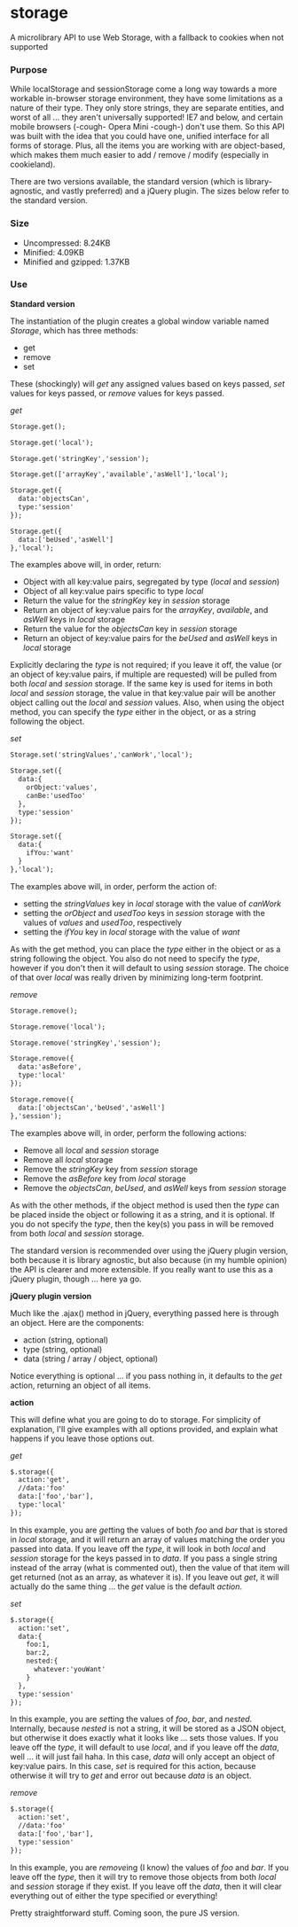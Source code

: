 storage
=======

A microlibrary API to use Web Storage, with a fallback to cookies when not supported

### Purpose

While localStorage and sessionStorage come a long way towards a more workable in-browser storage environment, they have some limitations as a nature of their type. They only store strings, they are separate entities, and worst of all ... they aren't universally supported! IE7 and below, and certain mobile browsers (-cough- Opera Mini -cough-) don't use them. So this API was built with the idea that you could have one, unified interface for all forms of storage. Plus, all the items you are working with are object-based, which makes them much easier to add / remove / modify (especially in cookieland).

There are two versions available, the standard version (which is library-agnostic, and vastly preferred) and a jQuery plugin. The sizes below refer to the standard version.

### Size

+ Uncompressed: 8.24KB
+ Minified: 4.09KB
+ Minified and gzipped: 1.37KB

### Use

**Standard version**

The instantiation of the plugin creates a global window variable named *Storage*, which has three methods:
+ get
+ remove
+ set

These (shockingly) will *get* any assigned values based on keys passed, *set* values for keys passed, or *remove* values for keys passed.

*get*
```html
Storage.get();

Storage.get('local');

Storage.get('stringKey','session');

Storage.get(['arrayKey','available','asWell'],'local');

Storage.get({
  data:'objectsCan',
  type:'session'
});

Storage.get({
  data:['beUsed','asWell']
},'local');
```

The examples above will, in order, return:
+ Object with all key:value pairs, segregated by type (*local* and *session*)
+ Object of all key:value pairs specific to type *local* 
+ Return the value for the *stringKey* key in *session* storage
+ Return an object of key:value pairs for the *arrayKey*, *available*, and *asWell* keys in *local* storage
+ Return the value for the *objectsCan* key in *session* storage
+ Return an object of key:value pairs for the *beUsed* and *asWell* keys in *local* storage

Explicitly declaring the *type* is not required; if you leave it off, the value (or an object of key:value pairs, if multiple are requested) will be pulled from both *local* and *session* storage. If the same key is used for items in both *local* and *session* storage, the value in that key:value pair will be another object calling out the *local* and *session* values. Also, when using the object method, you can specify the *type* either in the object, or as a string following the object.

*set*
```html
Storage.set('stringValues','canWork','local');

Storage.set({
  data:{
    orObject:'values',
    canBe:'usedToo'
  },
  type:'session'
});

Storage.set({
  data:{
    ifYou:'want'
  }
},'local');
```

The examples above will, in order, perform the action of:
+ setting the *stringValues* key in *local* storage with the value of *canWork*
+ setting the *orObject* and *usedToo* keys in *session* storage with the values of *values* and *usedToo*, respectively
+ setting the *ifYou* key in *local* storage with the value of *want*

As with the get method, you can place the *type* either in the object or as a string following the object. You also do not need to specify the *type*, however if you don't then it will default to using *session* storage. The choice of that over *local* was really driven by minimizing long-term footprint.

*remove*
```html
Storage.remove();

Storage.remove('local');

Storage.remove('stringKey','session');

Storage.remove({
  data:'asBefore',
  type:'local'
});

Storage.remove({
  data:['objectsCan','beUsed','asWell']
},'session');
```

The examples above will, in order, perform the following actions:
+ Remove all *local* and *session* storage
+ Remove all *local* storage
+ Remove the *stringKey* key from *session* storage
+ Remove the *asBefore* key from *local* storage
+ Remove the *objectsCan*, *beUsed*, and *asWell* keys from *session* storage

As with the other methods, if the object method is used then the *type* can be placed inside the object or following it as a string, and it is optional. If you do not specify the *type*, then the key(s) you pass in will be removed from both *local* and *session* storage.

The standard version is recommended over using the jQuery plugin version, both because it is library agnostic, but also because (in my humble opinion) the API is clearer and more extensible. If you really want to use this as a jQuery plugin, though ... here ya go.

**jQuery plugin version**

Much like the .ajax() method in jQuery, everything passed here is through an object. Here are the components:
+ action (string, optional)
+ type (string, optional)
+ data (string / array / object, optional)

Notice everything is optional ... if you pass nothing in, it defaults to the *get* action, returning an object of all items.

**action**

This will define what you are going to do to storage. For simplicity of explanation, I'll give examples with all options provided, and explain what happens if you leave those options out.

*get*
```html
$.storage({
  action:'get',
  //data:'foo'
  data:['foo','bar'],
  type:'local'
});
```

In this example, you are *get*ting the values of both *foo* and *bar* that is stored in *local* storage, and it will return an array of values matching the order you passed into data. If you leave off the *type*, it will look in both *local* and *session* storage for the keys passed in to *data*. If you pass a single string instead of the array (what is commented out), then the value of that item will get returned (not as an array, as whatever it is). If you leave out *get*, it will actually do the same thing ... the *get* value is the default *action*.

*set*
```html
$.storage({
  action:'set',
  data:{
    foo:1,
    bar:2,
    nested:{
      whatever:'youWant'
    }
  },
  type:'session'
});
```

In this example, you are *set*ting the values of *foo*, *bar*, and *nested*. Internally, because *nested* is not a string, it will be stored as a JSON object, but otherwise it does exactly what it looks like ... sets those values. If you leave off the *type*, it will default to use *local*, and if you leave off the *data*, well ... it will just fail haha. In this case, *data* will only accept an object of key:value pairs. In this case, *set* is required for this action, because otherwise it will try to *get* and error out because *data* is an object.

*remove*
```html
$.storage({
  action:'set',
  //data:'foo'
  data:['foo','bar'],
  type:'session'
});
```

In this example, you are *remove*ing (I know) the values of *foo* and *bar*. If you leave off the *type*, then it will try to remove those objects from both *local* and *session* storage if they exist. If you leave off the *data*, then it will clear everything out of either the type specified or everything!

Pretty straightforward stuff. Coming soon, the pure JS version.
